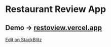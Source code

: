 
# Restaurant Review App 
## Demo -> <a href="http://restoview.vercel.app">restoview.vercel.app</a>
[Edit on StackBlitz ](https://stackblitz.com/edit/react-cjwswr)
